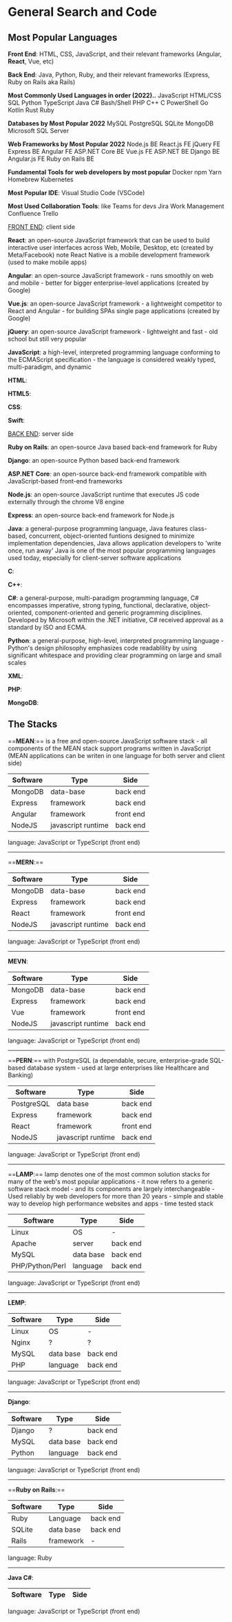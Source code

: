 # General Search and Code

## Most Popular Languages

**Front End**: HTML, CSS, JavaScript, and their relevant frameworks (Angular, **React**, Vue, etc)

**Back End**: Java, Python, Ruby, and their relevant frameworks (Express, Ruby on Rails aka Rails)

**Most Commonly Used Languages in order (2022)..**
JavaScript
HTML/CSS
SQL
Python
TypeScript
Java
C#
Bash/Shell
PHP
C++
C
PowerShell
Go
Kotlin
Rust
Ruby

**Databases by Most Popular 2022**
MySQL
PostgreSQL
SQLite
MongoDB
Microsoft SQL Server

**Web Frameworks by Most Popular 2022**
Node.js BE
React.js FE
jQuery FE
Express BE
Angular FE
ASP.NET Core BE
Vue.js FE
ASP.NET BE
Django BE
Angular.js FE
Ruby on Rails BE

**Fundamental Tools for web developers by most popular**
Docker
npm
Yarn
Homebrew
Kubernetes

**Most Popular IDE**: Visual Studio Code (VSCode)

**Most Used Collaboration Tools**: like Teams for devs
Jira Work Management
Confluence
Trello

<u>FRONT END</u>: client side

**React**: an open-source JavaScript framework that can be used to build interactive user interfaces across Web, Mobile, Desktop, etc (created by Meta/Facebook)
note React Native is a mobile development framework (used to make mobile apps)

**Angular**: an open-source JavaScript framework - runs smoothly on web and mobile - better for bigger enterprise-level applications (created by Google)

**Vue.js**: an open-source JavaScript framework - a lightweight competitor to React and Angular - for building SPAs single page applications (created by Google)

**jQuery**: an open-source JavaScript framework - lightweight and fast - old school but still very popular

**JavaScript**: a high-level, interpreted programming language conforming to the ECMAScript specification - the language is considered weakly typed, multi-paradigm, and dynamic

**HTML**:

**HTML5**:

**CSS**:

**Swift**:

<u>BACK END</u>: server side

**Ruby on Rails**: an open-source Java based back-end framework for Ruby

**Django**: an open-source Python based back-end framework

**ASP.NET Core**: an open-source back-end framework compatible with JavaScript-based front-end frameworks

**Node.js**: an open-source JavaScript runtime that executes JS code externally through the chrome V8 engine

**Express**: an open-source back-end framework for Node.js

**Java**: a general-purpose programming language, Java features class-based, concurrent, object-oriented funtions
designed to minimize implementation dependencies, Java allows application developers to 'write once, run away'
Java is one of the most popular programming languages used today, especially for client-server software applications

**C**:

**C++**:

**C#**: a general-purpose, multi-paradigm programming language, C# encompasses imperative, strong typing, functional, declarative, object-oriented, component-oriented and generic programming disciplines. Developed by Microsoft within the .NET initiative, C# received approval as a standard by ISO and ECMA.

**Python**: a general-purpose, high-level, interpreted programming language - Python's design philosophy emphasizes code readablility by using significant whitespace
and providing clear programming on large and small scales

**XML**:

**PHP**:

**MongoDB**:



## The Stacks

==**MEAN**:== is a free and open-source JavaScript software stack - all components of the MEAN stack support programs written in JavaScript (MEAN applications can be writen in one language for both server and client side)

| Software | Type               | Side      |
| -------- | ------------------ | --------- |
| MongoDB  | data-base          | back end  |
| Express  | framework          | back end  |
| Angular  | framework          | front end |
| NodeJS   | javascript runtime | back end  |

language: JavaScript or TypeScript (front end)

* * *

==**MERN**:==

| Software | Type               | Side      |
| -------- | ------------------ | --------- |
| MongoDB  | data-base          | back end  |
| Express  | framework          | back end  |
| React    | framework          | front end |
| NodeJS   | javascript runtime | back end  |

language: JavaScript or TypeScript (front end)

* * *

**MEVN**:

| Software | Type               | Side      |
| -------- | ------------------ | --------- |
| MongoDB  | data-base          | back end  |
| Express  | framework          | back end  |
| Vue      | framework          | front end |
| NodeJS   | javascript runtime | back end  |

language: JavaScript or TypeScript (front end)

* * *

==**PERN**:== with PostgreSQL (a dependable, secure, enterprise-grade SQL-based database system - used at large enterprises like Healthcare and Banking)

| Software   | Type               | Side      |
| ---------- | ------------------ | --------- |
| PostgreSQL | data base          | back end  |
| Express    | framework          | back end  |
| React      | framework          | front end |
| NodeJS     | javascript runtime | back end  |

language: JavaScript or TypeScript (front end)

* * *

==**LAMP**:== lamp denotes one of the most common solution stacks for many of the web's most popular applications - it now refers to a generic software stack model - and its components are largely interchangeable - Used reliably by web developers for more than 20 years - simple and stable way to develop high performance websites and apps - time tested stack

| Software        | Type      | Side     |
| --------------- | --------- | -------- |
| Linux           | OS        | -        |
| Apache          | server    | back end |
| MySQL           | data base | back end |
| PHP/Python/Perl | language  | back end |

language: JavaScript or TypeScript (front end)

* * *

**LEMP**:

| Software | Type      | Side     |
| -------- | --------- | -------- |
| Linux    | OS        | -        |
| Nginx    | ?         | ?        |
| MySQL    | data base | back end |
| PHP      | language  | back end |

language: JavaScript or TypeScript (front end)

* * *

**Django**:

| Software | Type      | Side     |
| -------- | --------- | -------- |
| Django   | ?         | back end |
| MySQL    | data base | back end |
| Python   | language  | back end |

language: JavaScript or TypeScript (front end)

* * *

==**Ruby on Rails**:==

| Software | Type      | Side     |
| -------- | --------- | -------- |
| Ruby     | Language  | back end |
| SQLite   | data base | back end |
| Rails    | framework | -        |

language: Ruby

* * *

**Java C#**:

| Software | Type | Side |
| -------- | ---- | ---- |

language: JavaScript or TypeScript (front end)


